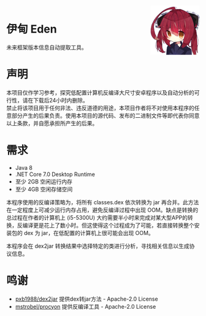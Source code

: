 <img align="right" src="docs/eden.png" width="128"/>

# 伊甸 Eden

未来框架版本信息自动提取工具。

# 声明

本项目仅作学习参考，探究低配置计算机反编译大尺寸安卓程序以及自动分析的可行性，请在下载后24小时内删除。  
禁止将该项目用于任何非法、违反道德的用途，本项目作者将不对使用本程序的任意部分产生的后果负责。使用本项目的源代码、发布的二进制文件等即代表你同意以上条款，并自愿承担所产生的后果。

# 需求

* Java 8
* .NET Core 7.0 Desktop Runtime
* 至少 2GB 空闲运行内存
* 至少 4GB 空闲存储空间

本程序使用的反编译策略为，将所有 classes.dex 依次转换为 jar 再合并。此方法在一定程度上可减少运行内存占用，避免反编译过程中出现 OOM。缺点是转换的总过程在作者的计算机上 (i5-5300U) 大约需要半小时来完成对某大型APP的转换，反编译更是花上了数小时。但这使得这个过程成为了可能，若直接转换整个安装包的 dex 为 jar，在低配置的计算机上很可能会出现 OOM。

本程序会在 dex2jar 转换结果中选择特定的类进行分析，寻找相关信息以生成协议信息。

# 鸣谢

* [pxb1988/dex2jar](https://github.com/pxb1988/dex2jar) 提供dex转jar方法 - Apache-2.0 License
* [mstrobel/procyon](https://github.com/mstrobel/procyon) 提供反编译工具 - Apache-2.0 License
